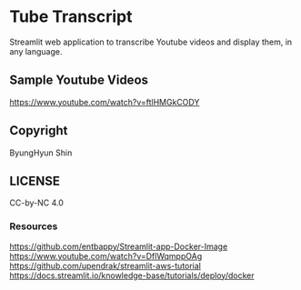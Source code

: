 # Tube Transcript
Streamlit web application to transcribe Youtube videos and display them, in any language.

## Sample Youtube Videos
https://www.youtube.com/watch?v=ftlHMGkCODY

## Copyright
ByungHyun Shin

## LICENSE
CC-by-NC 4.0

### Resources
https://github.com/entbappy/Streamlit-app-Docker-Image
https://www.youtube.com/watch?v=DflWqmppOAg
https://github.com/upendrak/streamlit-aws-tutorial
https://docs.streamlit.io/knowledge-base/tutorials/deploy/docker
